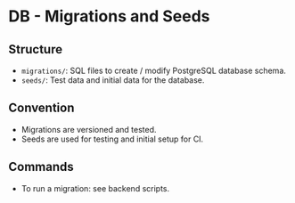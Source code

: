 # DB - Migrations and Seeds

## Structure

- `migrations/`: SQL files to create / modify PostgreSQL database schema.
- `seeds/`: Test data and initial data for the database.

## Convention

- Migrations are versioned and tested.
- Seeds are used for testing and initial setup for CI.

## Commands

- To run a migration: see backend scripts.
